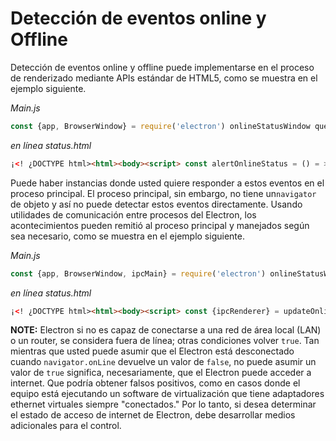# Detección de eventos online y Offline

Detección de eventos online y offline puede implementarse en el proceso de renderizado mediante APIs estándar de HTML5, como se muestra en el ejemplo siguiente.

*Main.js*

```javascript
const {app, BrowserWindow} = require('electron') onlineStatusWindow que app.on ('listo', () => {onlineStatusWindow = new BrowserWindow({ width: 0, height: 0, show: false }) onlineStatusWindow.loadURL ('file://${__dirname}/online-status.html')})
```

*en línea status.html*

```html
¡<! ¿DOCTYPE html><html><body><script> const alertOnlineStatus = () = > {window.alert (navigator.onLine? 'online': 'offline')} ('online', alertOnlineStatus) de window.addEventListener window.addEventListener ('offline', alertOnlineStatus) alertOnlineStatus()</script></body></html>
```

Puede haber instancias donde usted quiere responder a estos eventos en el proceso principal. El proceso principal, sin embargo, no tiene un`navigator` de objeto y así no puede detectar estos eventos directamente. Usando utilidades de comunicación entre procesos del Electron, los acontecimientos pueden remitió al proceso principal y manejados según sea necesario, como se muestra en el ejemplo siguiente.

*Main.js*

```javascript
const {app, BrowserWindow, ipcMain} = require('electron') onlineStatusWindow que app.on ('listo', () => {onlineStatusWindow = new BrowserWindow({ width: 0, height: 0, show: false }) onlineStatusWindow.loadURL ('file://${__dirname}/online-status.html')}) ipcMain.on (' cambio de estado en línea ', (evento, condición) = > {console.log(status)})
```

*en línea status.html*

```html
¡<! ¿DOCTYPE html><html><body><script> const {ipcRenderer} = updateOnlineStatus const require('electron') = () = > {ipcRenderer.send (' cambio de estado en línea ', navigator.onLine? 'online': 'offline')} ('online', updateOnlineStatus) de window.addEventListener window.addEventListener ('offline', updateOnlineStatus) updateOnlineStatus()</script></body></html>
```

**NOTE:** Electron si no es capaz de conectarse a una red de área local (LAN) o un router, se considera fuera de línea; otras condiciones volver `true`. Tan mientras que usted puede asumir que el Electron está desconectado cuando `navigator.onLine` devuelve un valor de `false`, no puede asumir un valor de `true` significa, necesariamente, que el Electron puede acceder a internet. Que podría obtener falsos positivos, como en casos donde el equipo está ejecutando un software de virtualización que tiene adaptadores ethernet virtuales siempre "conectados." Por lo tanto, si desea determinar el estado de acceso de internet de Electron, debe desarrollar medios adicionales para el control.